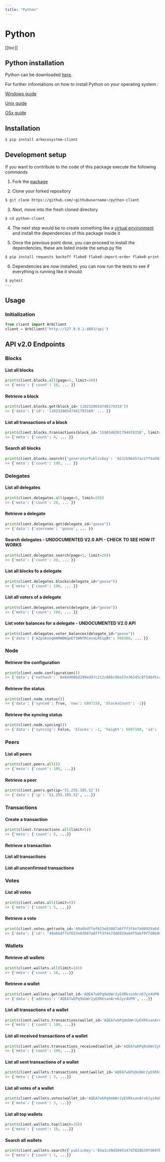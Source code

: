 ```yaml
---
title: "Python"
---
```


# Python

[[toc]]

## Python installation

Python can be downloaded [here](https://www.python.org/downloads/).

For further informations on how to install Python on your operating system : 

[Windows guide](https://docs.python.org/3/using/windows.html)

[Unix guide](https://docs.python.org/3/using/unix.html)

[OSx guide](https://docs.python.org/3/using/mac.html)


## Installation

```bash
$ pip install arkecosystem-client
```

## Development setup

If you want to contribute to the code of this package execute the following commands

1) Fork the [package](https://github.com/ArkEcosystem/python-client)

2) Clone your forked repository

```bash
$ git clone https://github.com/<githubusername>/python-client
```

3) Next, move into the fresh cloned directory

```bash
$ cd python-client
```

4) The next step would be to create something like a [virtual environment](https://virtualenv.pypa.io/en/latest/)
and install the dependencies of this package inside it

5) Once the previous point done, you can proceed to install the dependencies, these are listed inside the setup.py file

```bash
$ pip install requests backoff flake8 flake8-import-order flake8-print flake8-quotes pytest pytest-responses pytest-mock pytest-cov
```

6) Dependencies are now installed, you can now run the tests to see if everything is running like it should

```bash
$ pytest
...
```

## Usage

### Initialization

```python
from client import ArkClient
client = ArkClient('http://127.0.0.1:4003/api')
```

## API v2.0 Endpoints

### Blocks
#### List all blocks
```python
print(client.blocks.all(page=5, limit=10))
>> {'meta': {'count': 10, ... }}
```

#### Retrieve a block
```python
print(client.blocks.get(block_id='1102328654748179318'))
>> {'data': {'id': '11023286547481793189' ... }}
```

#### List all transactions of a block
```python
print(client.blocks.transactions(block_id='1596548201794970158', limit=10))
>> {'meta': {'count': 4, ... }}
```

#### Search all blocks
```python
print(client.blocks.search({'generatorPublicKey': '0232b96d57ac27f9a99242bc886e433baa89f596d435153c9dae47222c0d1cecc3'}))
>> {'meta': {'count': 100, ... }}
```

### Delegates
#### List all delegates
```python
print(client.delegates.all(page=5, limit=20))
>> {'meta': {'count': 20, ... }}
```

#### Retrieve a delegate
```python
print(client.delegates.get(delegate_id="goose"))
>> {'data': {'username': 'goose', ... }}
```

#### Search delegates - UNDOCUMENTED V2.0 API - CHECK TO SEE HOW IT WORKS
```python
print(client.delegates.search(page=5, limit=20))
>> {'meta': {'count': 20, ... }}
```

#### List all blocks fo a delegate
```python
print(client.delegates.blocks(delegate_id="goose"))
>> {'meta': {'count': 100, ... }}
```

#### List all voters of a delegate
```python
print(client.delegates.voters(delegate_id="goose"))
>> {'meta': {'count': 100, ... }}
```

#### List voter balances for a delegate - UNDOCUMENTED V2.0 API
```python
print(client.delegates.voter_balances(delegate_id="goose"))
>> {'data': {'AZpoKsoqHAMWBNqeEf3WNfRCenxLR51pBt': 998386, ... }}
```

### Node
#### Retrieve the configuration
```python
print(client.node.configuration())
>> {'data': {'nethash': '6e84d08bd299ed97c212c886c98a57e36545c8f5d645ca7eeae63a8bd62d8988', ... }}
```

#### Retrieve the status
```python
print(client.node.status())
>> {'data': {'synced': True, 'now': 6897158, 'blocksCount': -1}}
```

#### Retrieve the syncing status
```python
print(client.node.syncing())
>> {'data': {'syncing': False, 'blocks': -1, 'height': 6897160, 'id': '12905037940821862953'}}
```

### Peers
#### List all peers
```python
print(client.peers.all())
>> {'meta': {'count': 100, ...}}
```

#### Retrieve a peer
```python
print(client.peers.get(ip='51.255.105.52'))
>> {'data': {'ip': '51.255.105.52', ...}}
```

### Transactions

#### Create a transaction
```python
print(client.transactions.all(limit=5))
>> {'meta': {'count': 5, ...}}
```

#### Retrieve a transaction

#### List all transactions

#### List all unconfirmed transactions

### Votes
#### List all votes
```python
print(client.votes.all(limit=5))
>> {'meta': {'count': 5, ...}}
```

#### Retrieve a vote
```python
print(client.votes.get(vote_id='49a6bdffef623e83087a6fff3f4e7dd6929a6df9abf9f7d0b08a36fcba9512f7'))
>> {'data': {'id': '49a6bdffef623e83087a6fff3f4e7dd6929a6df9abf9f7d0b08a36fcba9512f7', ...}}
```

### Wallets
#### Retrieve all wallets
```python
print(client.wallets.all(limit=10))
>> {'meta': {'count': 10, ...}}
```

#### Retrieve a wallet
```python
print(client.wallets.get(wallet_id='AQEA7wbPq9obWr2yEXRksanArn6Jyz4UPN'))
>> {'data': {'address': 'AQEA7wbPq9obWr2yEXRksanArn6Jyz4UPN', ...}}
```

#### List all transactions of a wallet
```python
print(client.wallets.transactions(wallet_id='AQEA7wbPq9obWr2yEXRksanArn6Jyz4UPN'))
>> {'meta': {'count': 100, ...}}
```

#### List all received transactions of a wallet
```python
print(client.wallets.transactions_received(wallet_id='AQEA7wbPq9obWr2yEXRksanArn6Jyz4UPN'))
>> {'meta': {'count': 100, ...}}
```

#### List all sent transactions of a wallet
```python
print(client.wallets.transactions_sent(wallet_id='AQEA7wbPq9obWr2yEXRksanArn6Jyz4UPN'))
>> {'meta': {'count': 3, ...}}
```

#### List all votes of a wallet
```python
print(client.wallets.votes(wallet_id='AQEA7wbPq9obWr2yEXRksanArn6Jyz4UPN'))
>> {'meta': {'count': 3, ...}}
```

#### List all top wallets
```python
print(client.wallets.top(limit=10))
>> {'meta': {'count': 10, ...}}
```

#### Search all wallets
```python
print(client.wallets.search({'publicKey':'03a3cd9d5095147d7820b39fd697bd6c6831b1d474125e97d38f2f131eede5fa19'},limit=5))
>> {'meta': {'count': 1, ...}}
```
